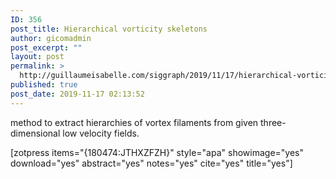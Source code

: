 ```yaml
---
ID: 356
post_title: Hierarchical vorticity skeletons
author: gicomadmin
post_excerpt: ""
layout: post
permalink: >
  http://guillaumeisabelle.com/siggraph/2019/11/17/hierarchical-vorticity-skeletons/
published: true
post_date: 2019-11-17 02:13:52
---
```

<!-- wp:paragraph -->

method to extract hierarchies of vortex filaments from given three-dimensional low velocity fields. 

<!-- /wp:paragraph -->

<!-- wp:shortcode --> [zotpress items="{180474:JTHXZFZH}" style="apa" showimage="yes" download="yes" abstract="yes" notes="yes" cite="yes" title="yes"] 

<!-- /wp:shortcode -->